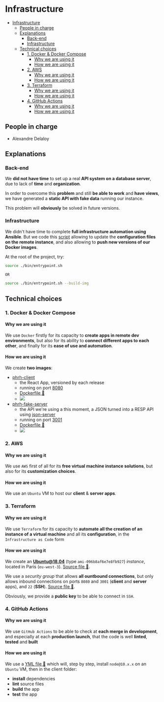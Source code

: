 # Infrastructure

- [Infrastructure](#infrastructure)
  - [People in charge](#people-in-charge)
  - [Explanations](#explanations)
    - [Back-end](#back-end)
    - [Infrastructure](#infrastructure-1)
  - [Technical choices](#technical-choices)
    - [1. Docker & Docker Compose](#1-docker--docker-compose)
      - [Why we are using it](#why-we-are-using-it)
      - [How we are using it](#how-we-are-using-it)
    - [2. AWS](#2-aws)
      - [Why we are using it](#why-we-are-using-it-1)
      - [How we are using it](#how-we-are-using-it-1)
    - [3. Terraform](#3-terraform)
      - [Why we are using it](#why-we-are-using-it-2)
      - [How we are using it](#how-we-are-using-it-2)
    - [4. GitHub Actions](#4-github-actions)
      - [Why we are using it](#why-we-are-using-it-3)
      - [How we are using it](#how-we-are-using-it-3)

## People in charge

- Alexandre Delaloy

## Explanations

### Back-end

We **did not have time** to set up a real **API system on a database server**, due to lack of **time** and **organization**. 

In order to overcome this **problem** and still **be able to work** and **have views**, we have generated a **static API with fake data** running our instance.

This problem will **obviously** be solved in future versions.

### Infrastructure

We didn't have time to complete **full infrastructure automation using Ansible**. But we code this [script](https://github.com/blyndusk/PHRH-PWA/blob/master/bin/entrypoint.sh) allowing to update the **configuration files on the remote instance**, and also allowing to **push new versions of our Docker images**.

At the root of the project, try:

```bash
source ./bin/entrypoint.sh

OR

source ./bin/entrypoint.sh --build-img
```

## Technical choices

### 1. Docker & Docker Compose

#### Why we are using it

We use `Docker` firstly for its capacity to **create apps in remote dev environments**, but also for its ability to **connect different apps to each other**, and finally for its **ease of use and automation**.

#### How we are using it

We create **two images**:

- [phrh-client](https://hub.docker.com/repository/docker/blyndusk/phrh-client) 
  - the React App, versioned by each release
  - running on port [8080](http://35.180.37.72:8080/)
  - [Dockerfile 🔗](https://github.com/blyndusk/PHRH-PWA/blob/master/client/Dockerfile)
  - ![](https://img.shields.io/docker/pulls/blyndusk/phrh-client?style=flat-square)
- [phrh-fake-server](https://hub.docker.com/repository/docker/blyndusk/phrh-fake-server)
  - the API we're using a this moment, a JSON turned into a RESP API using [json-server](https://github.com/typicode/json-server)
  - running on port [3001](http://35.180.37.72:3001/)
  - [Dockerfile 🔗](https://github.com/blyndusk/PHRH-PWA/blob/master/server/Dockerfile)
  - ![](https://img.shields.io/docker/pulls/blyndusk/phrh-fake-server?style=flat-square)

### 2. AWS

#### Why we are using it

We use `AWS` first of all for its **free virtual machine instance solutions**, but also for its **customization choices**.

#### How we are using it

We use an `Ubuntu` VM to host our **client** & **server apps**.

### 3. Terraform

#### Why we are using it

We use `Terraform` for its capacity to **automate all the creation of an instance of a virtual machine** and all its **configuration**, in the `Infrastructure as Code` form

#### How we are using it

We create an **Ubuntu@18.04** (type `ami-096b8af6e7e8fb927`) *instance*, located in Paris (`eu-west-3`). [Source file 🔗](https://github.com/blyndusk/PHRH-PWA/blob/master/terraform/ec2.tf).

We use a *security group* that allows **all ountbound connections**, but only allows inbound connections on ports `8080` and `3001` (**client** and **server** apps), and `22` (**SSH**). [Source file 🔗](https://github.com/blyndusk/PHRH-PWA/blob/master/terraform/security_groups.tf).

Obviously, we provide a **public key** to be able to connect in `SSH`.

### 4. GitHub Actions

#### Why we are using it

We use `GitHub Actions` to be able to check at **each merge in development**, and especially at each **production launch**, that the code is well **linted**, **tested** and **built**

#### How we are using it

We use a [YML file 🔗](https://github.com/blyndusk/PHRH-PWA/blob/master/.github/workflows/main.yml) which will, step by step, install `node@10.x.x` on an `Ubuntu` VM, then in the client folder:
- **install** dependencies
- **lint** source files
- **build** the app
- **test** the app
